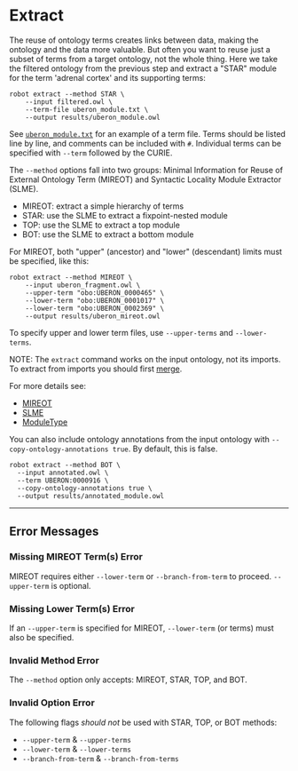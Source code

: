 # Extract

The reuse of ontology terms creates links between data, making the ontology and the data more valuable. But often you want to reuse just a subset of terms from a target ontology, not the whole thing. Here we take the filtered ontology from the previous step and extract a "STAR" module for the term 'adrenal cortex' and its supporting terms:

    robot extract --method STAR \
        --input filtered.owl \
        --term-file uberon_module.txt \
        --output results/uberon_module.owl

See <a href="/examples/uberon_module.txt" target="_blank">`uberon_module.txt`</a> for an example of a term file. Terms should be listed line by line, and comments can be included with `#`. Individual terms can be specified with `--term` followed by the CURIE.

The `--method` options fall into two groups: Minimal Information for Reuse of External Ontology Term (MIREOT) and Syntactic Locality Module Extractor (SLME).

- MIREOT: extract a simple hierarchy of terms
- STAR: use the SLME to extract a fixpoint-nested module
- TOP: use the SLME to extract a top module
- BOT: use the SLME to extract a bottom module

For MIREOT, both "upper" (ancestor) and "lower" (descendant) limits must be specified, like this:

    robot extract --method MIREOT \
        --input uberon_fragment.owl \
        --upper-term "obo:UBERON_0000465" \
        --lower-term "obo:UBERON_0001017" \
        --lower-term "obo:UBERON_0002369" \
        --output results/uberon_mireot.owl

To specify upper and lower term files, use `--upper-terms` and `--lower-terms`.

NOTE: The `extract` command works on the input ontology, not its imports. To extract from imports you should first [merge](/merge).

For more details see:

- [MIREOT](http://dx.doi.org/10.3233/AO-2011-0087)
- [SLME](http://owlcs.github.io/owlapi/apidocs_4/uk/ac/manchester/cs/owlapi/modularity/SyntacticLocalityModuleExtractor.html)
- [ModuleType](http://owlcs.github.io/owlapi/apidocs_4/uk/ac/manchester/cs/owlapi/modularity/ModuleType.html)

You can also include ontology annotations from the input ontology with `--copy-ontology-annotations true`. By default, this is false.

    robot extract --method BOT \
      --input annotated.owl \
      --term UBERON:0000916 \
      --copy-ontology-annotations true \
      --output results/annotated_module.owl

---

## Error Messages

### Missing MIREOT Term(s) Error

MIREOT requires either `--lower-term` or `--branch-from-term` to proceed. `--upper-term` is optional.

### Missing Lower Term(s) Error

If an `--upper-term` is specified for MIREOT, `--lower-term` (or terms) must also be specified.

### Invalid Method Error

The `--method` option only accepts: MIREOT, STAR, TOP, and BOT.

### Invalid Option Error

The following flags *should not* be used with STAR, TOP, or BOT methods:
* `--upper-term` & `--upper-terms`
* `--lower-term` & `--lower-terms`
* `--branch-from-term` & `--branch-from-terms`

